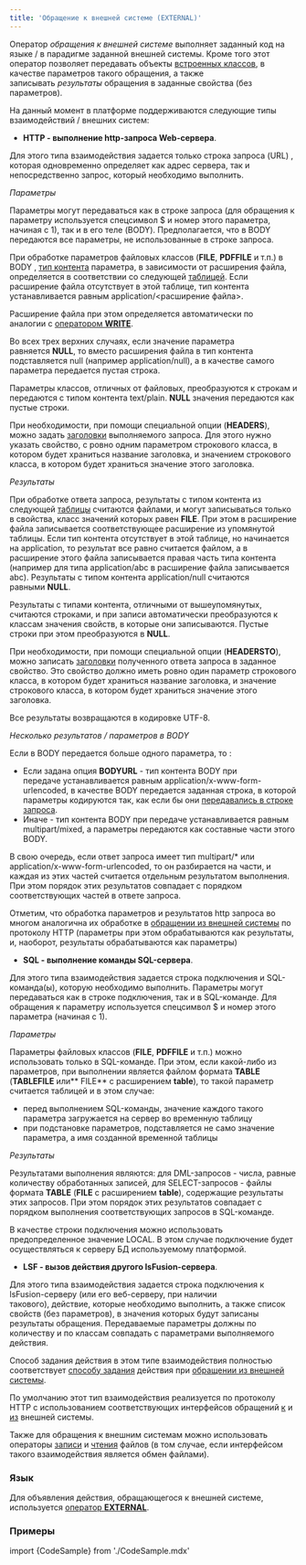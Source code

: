 ```yaml
---
title: 'Обращение к внешней системе (EXTERNAL)'
---
```


Оператор *обращения к внешней системе* выполняет заданный код на языке / в парадигме заданной внешней системы. Кроме того этот оператор позволяет передавать объекты [встроенных классов](Встроенные_классы.md), в качестве параметров такого обращения, а также записывать *результаты* обращения в заданные свойства (без параметров).

На данный момент в платформе поддерживаются следующие типы взаимодействий / внешних систем:

-   **HTTP - выполнение http-запроса Web-сервера**. 

Для этого типа взаимодействия задается только строка запроса (URL) , которая одновременно определяет как адрес сервера, так и непосредственно запрос, который необходимо выполнить.

*Параметры*

Параметры могут передаваться как в строке запроса (для обращения к параметру используется спецсимвол $ и номер этого параметра, начиная с 1), так и в его теле (BODY). Предполагается, что в BODY передаются все параметры, не использованные в строке запроса.

При обработке параметров файловых классов (**FILE**, **PDFFILE** и т.п.) в BODY , [тип контента](https://en.wikipedia.org/wiki/Media_type) параметра, в зависимости от расширения файла, определяется в соответствии со следующей [таблицей](https://github.com/lsfusion/platform/blob/master/api/src/main/resources/MIMETypes.properties). Если расширение файла отсутствует в этой таблице, тип контента устанавливается равным application/<расширение файла\>.

Расширение файла при этом определяется автоматически по аналогии с [оператором **WRITE**](Оператор_WRITE.md).

Во всех трех верхних случаях, если значение параметра равняется **NULL**, то вместо расширения файла в тип контента подставляется null (например application/null), а в качестве самого параметра передается пустая строка.

Параметры классов, отличных от файловых, преобразуются к строкам и передаются с типом контента text/plain. **NULL** значения передаются как пустые строки.

При необходимости, при помощи специальной опции (**HEADERS**), можно задать [заголовки](https://en.wikipedia.org/wiki/List_of_HTTP_header_fields) выполняемого запроса. Для этого нужно указать свойство, с ровно одним параметром строкового класса, в котором будет храниться название заголовка, и значением строкового класса, в котором будет храниться значение этого заголовка.

*Результаты*

При обработке ответа запроса, результаты с типом контента из следующей [таблицы](https://github.com/lsfusion/platform/blob/master/api/src/main/resources/MIMETypes.properties) считаются файлами, и могут записываться только в свойства, класс значений которых равен **FILE**. При этом в расширение файла записывается соответствующее расширение из упомянутой таблицы. Если тип контента отсутствует в этой таблице, но начинается на application, то результат все равно считается файлом, а в расширение этого файла записывается правая часть типа контента (например для типа application/abc в расширение файла записывается abc). Результаты с типом контента application/null считаются равными **NULL**.

Результаты с типами контента, отличными от вышеупомянутых, считаются строками, и при записи автоматически преобразуются к классам значения свойств, в которые они записываются. Пустые строки при этом преобразуются в **NULL**.

При необходимости, при помощи специальной опции (**HEADERSTO**), можно записать [заголовки](https://en.wikipedia.org/wiki/List_of_HTTP_header_fields) полученного ответа запроса в заданное свойство. Это свойство должно иметь ровно один параметр строкового класса, в котором будет храниться название заголовка, и значение строкового класса, в котором будет храниться значение этого заголовка.

Все результаты возвращаются в кодировке UTF-8.

*Несколько *результатов / *параметров в BODY***

Если в BODY передается больше одного параметра, то :

-   Если задана опция **BODYURL** - тип контента BODY при передаче устанавливается равным application/x-www-form-urlencoded, в качестве BODY передается заданная строка, в которой параметры кодируются так, как если бы они [передавались в строке запроса](#url-broken).
-   Иначе - тип контента BODY при передаче устанавливается равным multipart/mixed, а параметры передаются как составные части этого BODY. 

В свою очередь, если ответ запроса имеет тип multipart/\* или application/x-www-form-urlencoded, то он разбирается на части, и каждая из этих частей считается отдельным результатом выполнения. При этом порядок этих результатов совпадает с порядком соответствующих частей в ответе запроса.

Отметим, что обработка параметров и результатов http запроса во многом аналогична их обработке в [обращении из внешней системы](Обращение_из_внешней_системы.md) по протоколу HTTP (параметры при этом обрабатываются как результаты, и, наоборот, результаты обрабатываются как параметры)

-   **SQL - выполнение команды SQL-сервера**. 

Для этого типа взаимодействия задается строка подключения и SQL-команда(ы), которую необходимо выполнить. Параметры могут передаваться как в строке подключения, так и в SQL-команде. Для обращения к параметру используется спецсимвол $ и номер этого параметра (начиная с 1).

*Параметры*

Параметры файловых классов (**FILE**, **PDFFILE** и т.п.) можно использовать только в SQL-команде. При этом, если какой-либо из параметров, при выполнении является файлом формата **TABLE** (**TABLEFILE** или** FILE** с расширением **table**), то такой параметр считается таблицей и в этом случае:

-   перед выполнением SQL-команды, значение каждого такого параметра загружается на сервер во временную таблицу
-   при подстановке параметров, подставляется не само значение параметра, а имя созданной временной таблицы

*Результаты*

Результатами выполнения являются: для DML-запросов - числа, равные количеству обработанных записей, для SELECT-запросов - файлы формата **TABLE** (**FILE** с расширением **table**), содержащие результаты этих запросов. При этом порядок этих результатов совпадает с порядком выполнения соответствующих запросов в SQL-команде.

В качестве строки подключения можно использовать предопределенное значение LOCAL. В этом случае подключение будет осуществляться к серверу БД используемому платформой.

-   **LSF - вызов действия другого lsFusion-сервера**. 

Для этого типа взаимодействия задается строка подключения к lsFusion-серверу (или его веб-серверу, при наличии такового), действие, которые необходимо выполнить, а также список свойств (без параметров), в значения которых будут записаны результаты обращения. Передаваемые параметры должны по количеству и по классам совпадать с параметрами выполняемого действия.

Способ задания действия в этом типе взаимодействия полностью соответствует [способу задания](Обращение_из_внешней_системы.md#задание-действия) действия при [обращении из внешней системы](Обращение_из_внешней_системы.md).

По умолчанию этот тип взаимодействия реализуется по протоколу HTTP с использованием соответствующих интерфейсов обращений [к](#http-broken) и [из](Обращение_из_внешней_системы.md#http-broken) внешней системы.

Также для обращения к внешним системам можно использовать операторы [записи](Запись_файла_WRITE.md) и [чтения](Чтение_файла_READ.md) файлов (в том случае, если интерфейсом такого взаимодействия является обмен файлами).

### Язык

Для объявления действия, обращающегося к внешней системе, используется [оператор **EXTERNAL**](Оператор_EXTERNAL.md).

### Примеры

import {CodeSample} from './CodeSample.mdx'

<CodeSample url="https://ru-documentation.lsfusion.org/sample?file=ActionSample&block=external"/>
